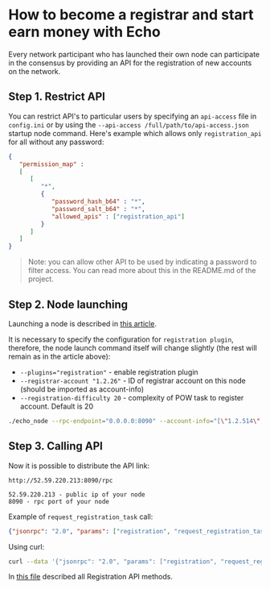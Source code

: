 # How to become a registrar and start earn money with Echo

Every network participant who has launched their own node can participate in the consensus by providing an API for the registration of new accounts on the network.

## Step 1. Restrict API

You can restrict API's to particular users by specifying an `api-access` file in `config.ini` or by using the `--api-access /full/path/to/api-access.json` startup node command.
Here's example which allows only `registration_api` for all without any password:

```json
{
   "permission_map" :
   [
      [
         "*",
         {
            "password_hash_b64" : "*",
            "password_salt_b64" : "*",
            "allowed_apis" : ["registration_api"]
         }
      ]
   ]
}
```
> Note: you can allow other API to be used by indicating a password to filter access. You can read more about this in the README.md of the project.

## Step 2. Node launching

Launching a node is described in [this article](run_node_and_start_staking.md).

It is necessary to specify the configuration for `registration plugin`, therefore, the node launch command itself will change slightly (the rest will remain as in the article above):

- `--plugins="registration"` - enable registration plugin
- `--registrar-account "1.2.26"` - ID of registrar account on this node (should be imported as account-info)
- `--registration-difficulty 20` - complexity of POW task to register account. Default is 20

```bash
./echo_node --rpc-endpoint="0.0.0.0:8090" --account-info="[\"1.2.514\", \"5KcP5uiAByA14Koo8o9eYgoPEyB6A53n57MmGMsKaMqi7wKQYiA\"]" --plugins="registration" --registrar-account=\"1.2.514\" --registration-difficulty=20 --api-access "api-access.json"
```

## Step 3. Calling API

Now it is possible to distribute the API link:

```
http://52.59.220.213:8090/rpc

52.59.220.213 - public ip of your node
8090 - rpc port of your node
```

Example of `request_registration_task` call:

```json
{"jsonrpc": "2.0", "params": ["registration", "request_registration_task", []], "method": "call", "id": 1}
```

Using curl:

```bash
curl --data '{"jsonrpc": "2.0", "params": ["registration", "request_registration_task", []], "method": "call", "id": 1}' http://localhost:8090/rpc
```

In [this file](../../api-reference/echo-node-api/registration-api.md) described all Registration API methods. 
